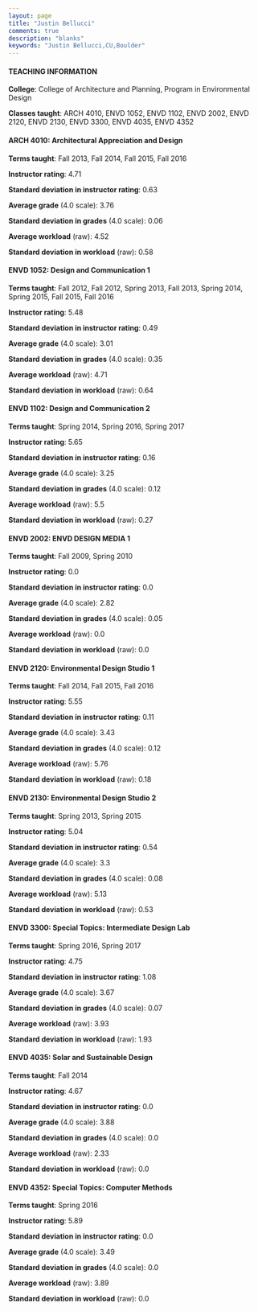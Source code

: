 ```yaml
---
layout: page
title: "Justin Bellucci" 
comments: true
description: "blanks"
keywords: "Justin Bellucci,CU,Boulder"
---
```

<head>
<script src="https://ajax.googleapis.com/ajax/libs/jquery/2.1.3/jquery.min.js"></script>
<script src="https://dl.dropboxusercontent.com/s/pc42nxpaw1ea4o9/highcharts.js?dl=0"></script>
<!-- <script src="../assets/js/highcharts.js"></script> -->
<style type="text/css">@font-face {
	font-family: "Bebas Neue";
	src: url(https://www.filehosting.org/file/details/544349/BebasNeue Regular.otf) format("opentype");
	}
	h1.Bebas { 
		font-family: "Bebas Neue", Verdana, Tahoma;
	}
</style>
</head>
	   
#### TEACHING INFORMATION

**College**: College of Architecture and Planning, Program in Environmental Design

**Classes taught**: ARCH 4010, ENVD 1052, ENVD 1102, ENVD 2002, ENVD 2120, ENVD 2130, ENVD 3300, ENVD 4035, ENVD 4352

#### ARCH 4010: Architectural Appreciation and Design

**Terms taught**: Fall 2013, Fall 2014, Fall 2015, Fall 2016

**Instructor rating**: 4.71

**Standard deviation in instructor rating**: 0.63

**Average grade** (4.0 scale): 3.76

**Standard deviation in grades** (4.0 scale): 0.06

**Average workload** (raw): 4.52

**Standard deviation in workload** (raw): 0.58

#### ENVD 1052: Design and Communication 1

**Terms taught**: Fall 2012, Fall 2012, Spring 2013, Fall 2013, Spring 2014, Spring 2015, Fall 2015, Fall 2016

**Instructor rating**: 5.48

**Standard deviation in instructor rating**: 0.49

**Average grade** (4.0 scale): 3.01

**Standard deviation in grades** (4.0 scale): 0.35

**Average workload** (raw): 4.71

**Standard deviation in workload** (raw): 0.64

#### ENVD 1102: Design and Communication 2

**Terms taught**: Spring 2014, Spring 2016, Spring 2017

**Instructor rating**: 5.65

**Standard deviation in instructor rating**: 0.16

**Average grade** (4.0 scale): 3.25

**Standard deviation in grades** (4.0 scale): 0.12

**Average workload** (raw): 5.5

**Standard deviation in workload** (raw): 0.27

#### ENVD 2002: ENVD DESIGN MEDIA 1

**Terms taught**: Fall 2009, Spring 2010

**Instructor rating**: 0.0

**Standard deviation in instructor rating**: 0.0

**Average grade** (4.0 scale): 2.82

**Standard deviation in grades** (4.0 scale): 0.05

**Average workload** (raw): 0.0

**Standard deviation in workload** (raw): 0.0

#### ENVD 2120: Environmental Design Studio 1

**Terms taught**: Fall 2014, Fall 2015, Fall 2016

**Instructor rating**: 5.55

**Standard deviation in instructor rating**: 0.11

**Average grade** (4.0 scale): 3.43

**Standard deviation in grades** (4.0 scale): 0.12

**Average workload** (raw): 5.76

**Standard deviation in workload** (raw): 0.18

#### ENVD 2130: Environmental Design Studio 2

**Terms taught**: Spring 2013, Spring 2015

**Instructor rating**: 5.04

**Standard deviation in instructor rating**: 0.54

**Average grade** (4.0 scale): 3.3

**Standard deviation in grades** (4.0 scale): 0.08

**Average workload** (raw): 5.13

**Standard deviation in workload** (raw): 0.53

#### ENVD 3300: Special Topics: Intermediate Design Lab

**Terms taught**: Spring 2016, Spring 2017

**Instructor rating**: 4.75

**Standard deviation in instructor rating**: 1.08

**Average grade** (4.0 scale): 3.67

**Standard deviation in grades** (4.0 scale): 0.07

**Average workload** (raw): 3.93

**Standard deviation in workload** (raw): 1.93

#### ENVD 4035: Solar and Sustainable Design

**Terms taught**: Fall 2014

**Instructor rating**: 4.67

**Standard deviation in instructor rating**: 0.0

**Average grade** (4.0 scale): 3.88

**Standard deviation in grades** (4.0 scale): 0.0

**Average workload** (raw): 2.33

**Standard deviation in workload** (raw): 0.0

#### ENVD 4352: Special Topics: Computer Methods

**Terms taught**: Spring 2016

**Instructor rating**: 5.89

**Standard deviation in instructor rating**: 0.0

**Average grade** (4.0 scale): 3.49

**Standard deviation in grades** (4.0 scale): 0.0

**Average workload** (raw): 3.89

**Standard deviation in workload** (raw): 0.0

